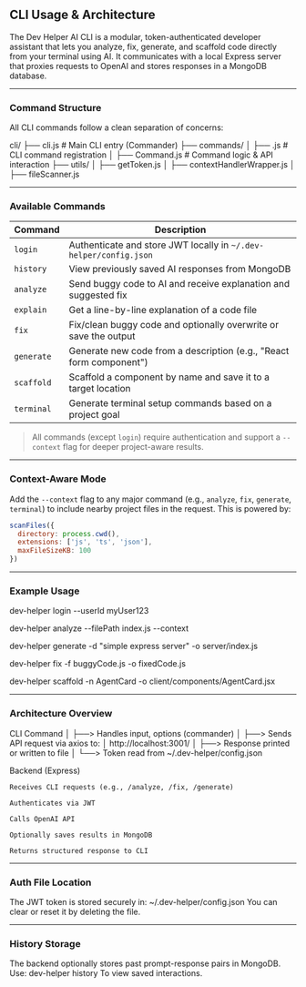 ## CLI Usage & Architecture

The Dev Helper AI CLI is a modular, token-authenticated developer assistant that lets you analyze, fix, generate, and scaffold code directly from your terminal using AI. It communicates with a local Express server that proxies requests to OpenAI and stores responses in a MongoDB database.

---

### Command Structure

All CLI commands follow a clean separation of concerns:

cli/
├── cli.js # Main CLI entry (Commander)
├── commands/
│ ├── <command>.js # CLI command registration
│ ├── <command>Command.js # Command logic & API interaction
├── utils/
│ ├── getToken.js
│ ├── contextHandlerWrapper.js
│ ├── fileScanner.js

---

### Available Commands

| Command        | Description                                                                                  |
|----------------|----------------------------------------------------------------------------------------------|
| `login`        | Authenticate and store JWT locally in `~/.dev-helper/config.json`                            |
| `history`      | View previously saved AI responses from MongoDB                                              |
| `analyze`      | Send buggy code to AI and receive explanation and suggested fix                              |
| `explain`      | Get a line-by-line explanation of a code file                                                |
| `fix`          | Fix/clean buggy code and optionally overwrite or save the output                             |
| `generate`     | Generate new code from a description (e.g., "React form component")                          |
| `scaffold`     | Scaffold a component by name and save it to a target location                                |
| `terminal`     | Generate terminal setup commands based on a project goal                                     |

> All commands (except `login`) require authentication and support a `--context` flag for deeper project-aware results.

---

### Context-Aware Mode

Add the `--context` flag to any major command (e.g., `analyze`, `fix`, `generate`, `terminal`) to include nearby project files in the request. This is powered by:

```js
scanFiles({
  directory: process.cwd(),
  extensions: ['js', 'ts', 'json'],
  maxFileSizeKB: 100
})
```

---

### Example Usage

dev-helper login --userId myUser123

dev-helper analyze --filePath index.js --context

dev-helper generate -d "simple express server" -o server/index.js

dev-helper fix -f buggyCode.js -o fixedCode.js

dev-helper scaffold -n AgentCard -o client/components/AgentCard.jsx

---

### Architecture Overview

CLI Command
   │
   ├──> Handles input, options (commander)
   │
   ├──> Sends API request via axios to:
   │     http://localhost:3001/<route>
   │
   ├──> Response printed or written to file
   │
   └──> Token read from ~/.dev-helper/config.json

Backend (Express)

    Receives CLI requests (e.g., /analyze, /fix, /generate)

    Authenticates via JWT

    Calls OpenAI API

    Optionally saves results in MongoDB

    Returns structured response to CLI

---

### Auth File Location

The JWT token is stored securely in: ~/.dev-helper/config.json
You can clear or reset it by deleting the file.

---

### History Storage

The backend optionally stores past prompt-response pairs in MongoDB. Use: dev-helper history
To view saved interactions.